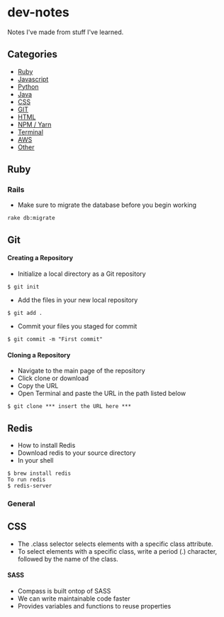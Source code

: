 # dev-notes
Notes I've made from stuff I've learned.

## Categories
- [Ruby](#Ruby)
- [Javascript](#javascript)
- [Python](#python)
- [Java](#java)
- [CSS](#css)
- [GIT](#git)
- [HTML](#html)
- [NPM / Yarn](#npm-yarn)
- [Terminal](#terminal)
- [AWS](#aws)
- [Other](#other)

## Ruby

### Rails

- Make sure to migrate the database before you begin working
```
rake db:migrate
```

## Git

#### Creating a Repository
- Initialize a local directory as a Git repository
```
$ git init
```
- Add the files in your new local repository
```
$ git add .
```
- Commit your files you staged for commit
```
$ git commit -m "First commit"
```
#### Cloning a Repository
- Navigate to the main page of the repository
- Click clone or download
- Copy the URL
- Open Terminal and paste the URL in the path listed below
```
$ git clone *** insert the URL here ***
```

## Redis
- How to install Redis
- Download redis to your source directory
- In your shell
```
$ brew install redis
To run redis
$ redis-server
```

### General

## CSS

- The .class selector selects elements with a specific class attribute.
- To select elements with a specific class, write a period (.) character, followed by the name of the class.


#### SASS
- Compass is built ontop of SASS
- We can write maintainable code faster
- Provides variables and functions to reuse properties
